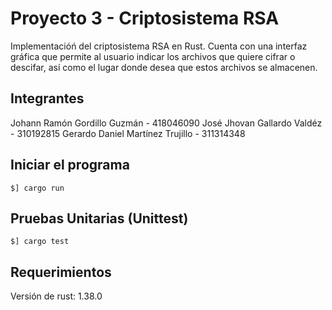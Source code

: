 Proyecto 3 - Criptosistema RSA
==============================

Implementacióń del criptosistema RSA en Rust. Cuenta con una interfaz
gráfica que permite al usuario indicar los archivos que quiere cifrar
o descifar, así como el lugar donde desea que estos archivos se almacenen.

## Integrantes
Johann Ramón Gordillo Guzmán - 418046090
José Jhovan Gallardo Valdéz - 310192815
Gerardo Daniel Martínez Trujillo - 311314348

## Iniciar el programa

    $] cargo run

## Pruebas Unitarias (Unittest)

    $] cargo test

## Requerimientos

Versión de rust: 1.38.0